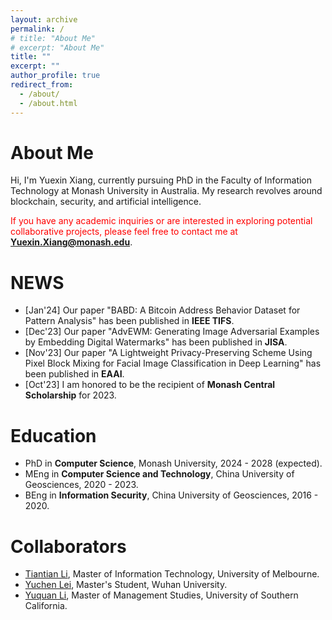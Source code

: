 ```yaml
---
layout: archive
permalink: /
# title: "About Me"
# excerpt: "About Me"
title: ""
excerpt: ""
author_profile: true
redirect_from: 
  - /about/
  - /about.html
---
```


About Me
======
Hi, I'm Yuexin Xiang, currently pursuing PhD in the Faculty of Information Technology at Monash University in Australia. My research revolves around blockchain, security, and artificial intelligence. 

<span style="color: red;">If you have any academic inquiries or are interested in exploring potential collaborative projects, please feel free to contact me at</span> **[Yuexin.Xiang@monash.edu](mailto:Yuexin.Xiang@monash.edu)**.

NEWS
======
<ul class="list__news">
  <li>[Jan'24] Our paper "BABD: A Bitcoin Address Behavior Dataset for Pattern Analysis" has been published in <strong>IEEE TIFS</strong>.</li>
  <li>[Dec'23] Our paper "AdvEWM: Generating Image Adversarial Examples by Embedding Digital Watermarks" has been published in <strong>JISA</strong>.</li>
  <li>[Nov'23] Our paper "A Lightweight Privacy-Preserving Scheme Using Pixel Block Mixing for Facial Image Classification in Deep Learning" has been published in <strong>EAAI</strong>.</li>
  <li>[Oct'23] I am honored to be the recipient of <strong>Monash Central Scholarship</strong> for 2023.</li>
</ul>

Education
======
* PhD in **Computer Science**, Monash University, 2024 - 2028 (expected).
* MEng in **Computer Science and Technology**, China University of Geosciences, 2020 - 2023.
* BEng in **Information Security**, China University of Geosciences, 2016 - 2020.
 
Collaborators
======
* [Tiantian Li](https://www.linkedin.com/in/tiant-li/), Master of Information Technology, University of Melbourne.
* [Yuchen Lei](https://www.linkedin.com/in/~yclei/), Master's Student, Wuhan University.
* [Yuquan Li](https://www.linkedin.com/in/yuquan-li-0228/), Master of Management Studies, University of Southern California.




